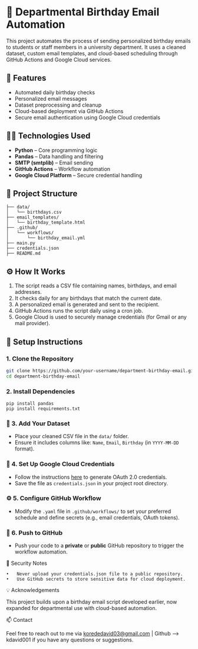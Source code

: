 # 🎉 Departmental Birthday Email Automation

This project automates the process of sending personalized birthday emails to students or staff members in a university department. It uses a cleaned dataset, custom email templates, and cloud-based scheduling through GitHub Actions and Google Cloud services.

## 📌 Features

- Automated daily birthday checks
- Personalized email messages
- Dataset preprocessing and cleanup
- Cloud-based deployment via GitHub Actions
- Secure email authentication using Google Cloud credentials

## 🧑‍💻 Technologies Used

- **Python** – Core programming logic
- **Pandas** – Data handling and filtering
- **SMTP (smtplib)** – Email sending
- **GitHub Actions** – Workflow automation
- **Google Cloud Platform** – Secure credential handling

## 📂 Project Structure
```
├── data/
│   └── birthdays.csv
├── email_templates/
│   └── birthday_template.html
├── .github/
│   └── workflows/
│       └── birthday_email.yml
├── main.py
├── credentials.json
├── README.md
```
## ⚙️ How It Works

1. The script reads a CSV file containing names, birthdays, and email addresses.
2. It checks daily for any birthdays that match the current date.
3. A personalized email is generated and sent to the recipient.
4. GitHub Actions runs the script daily using a cron job.
5. Google Cloud is used to securely manage credentials (for Gmail or any mail provider).

## 🚀 Setup Instructions

### 1. **Clone the Repository**
   ```bash
   git clone https://github.com/your-username/department-birthday-email.git
   cd department-birthday-email
   ```

### 2.	Install Dependencies
```
pip install pandas
pip install requirements.txt
```
### 📂 3. Add Your Dataset

- Place your cleaned CSV file in the `data/` folder.  
- Ensure it includes columns like: `Name`, `Email`, `Birthday` (in `YYYY-MM-DD` format).

### 🔐 4. Set Up Google Cloud Credentials

- Follow the instructions [here](https://developers.google.com/workspace/guides/create-credentials) to generate OAuth 2.0 credentials.  
- Save the file as `credentials.json` in your project root directory.

### ⚙️ 5. Configure GitHub Workflow

- Modify the `.yaml` file in `.github/workflows/` to set your preferred schedule and define secrets (e.g., email credentials, OAuth tokens).

### 🚀 6. Push to GitHub

- Push your code to a **private** or **public** GitHub repository to trigger the workflow automation.


🔐 Security Notes

	•	Never upload your credentials.json file to a public repository.
	•	Use GitHub secrets to store sensitive data for cloud deployment.

💡 Acknowledgements

This project builds upon a birthday email script developed earlier, now expanded for departmental use with cloud-based automation.

📫 Contact

Feel free to reach out to me via korededavid03@gmail.com | Github --> kdavid001 if you have any questions or suggestions.
